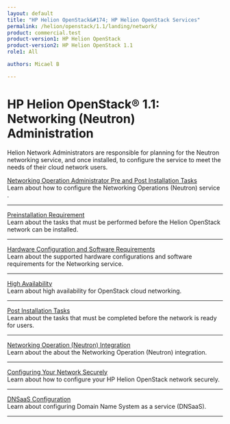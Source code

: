 ```yaml
---
layout: default
title: "HP Helion OpenStack&#174; HP Helion OpenStack Services"
permalink: /helion/openstack/1.1/landing/network/
product: commercial.test
product-version1: HP Helion OpenStack
product-version2: HP Helion OpenStack 1.1
role1: All

authors: Micael B

---
```

<!--PUBLISHED-->

<script>

function PageRefresh {
onLoad="window.refresh"
}

PageRefresh();

</script>

<!--
<p style="font-size: small;"> <a href="/helion/openstack/1.1/3rd-party-license-agreements/">&#9664; PREV</a> | <a href="/helion/openstack/1.1/">&#9650; UP</a> | NEXT &#9654; </p>
-->

# HP Helion OpenStack&#174; 1.1: Networking (Neutron) Administration

Helion Network Administrators are responsible for planning for the Neutron networking service, and once installed, to configure the service to meet the needs of their cloud network users.

[Networking Operation Administrator Pre and Post Installation Tasks](/helion/openstack/1.1/services/neutron/installation/intro/)
<br />Learn about how to configure the Networking Operations (Neutron) service .
<hr />

[Preinstallation Requirement](/helion/openstack/1.1/services/neutron/pre/installation/)
<br />Learn about the tasks that must be performed before the Helion OpenStack network can be installed.
<hr />

[Hardware Configuration and Software Requirements](/helion/openstack/1.1/services/neutron/pre/installation/hardware-software/)
<br />Learn about the supported hardware configurations and software requirements for the Networking service.
<hr />

[High Availability](/helion/openstack/1.1/services/neutron/pre/installation/high-availability/)
<br />Learn about high availability for OpenStack cloud networking.
<hr />

[Post Installation Tasks](/helion/openstack/1.1/services/neutron/post/installation/)
<br />Learn about the tasks that must be completed before the network is ready for users.
<hr />

[Networking Operation (Neutron) Integration](/helion/openstack/1.1/services/neutron/post/installation/neutron-integration/)
<br />Learn about the about the Networking Operation (Neutron) integration.
<hr />

[Configuring Your Network Securely](/helion/openstack/1.1/services/neutron/post/installation/configure-network-securely/)
<br />Learn about how to configure your HP Helion OpenStack network securely.
<hr />

[DNSaaS Configuration](/helion/openstack/1.1/services/neutron/post/installation/configure-dnsaas/)
<br />Learn about configuring Domain Name System as a service (DNSaaS).
<hr />

